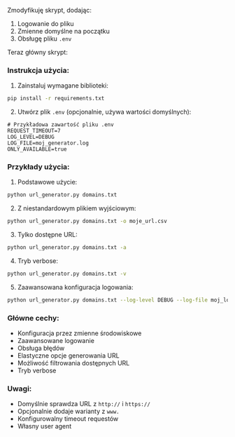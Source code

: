 Zmodyfikuję skrypt, dodając:
1. Logowanie do pliku
2. Zmienne domyślne na początku
3. Obsługę pliku `.env`

Teraz główny skrypt:

### Instrukcja użycia:

1. Zainstaluj wymagane biblioteki:
```bash
pip install -r requirements.txt
```

2. Utwórz plik `.env` (opcjonalnie, używa wartości domyślnych):
```
# Przykładowa zawartość pliku .env
REQUEST_TIMEOUT=7
LOG_LEVEL=DEBUG
LOG_FILE=moj_generator.log
ONLY_AVAILABLE=true
```

### Przykłady użycia:

1. Podstawowe użycie:
```bash
python url_generator.py domains.txt
```

2. Z niestandardowym plikiem wyjściowym:
```bash
python url_generator.py domains.txt -o moje_url.csv
```

3. Tylko dostępne URL:
```bash
python url_generator.py domains.txt -a
```

4. Tryb verbose:
```bash
python url_generator.py domains.txt -v
```

5. Zaawansowana konfiguracja logowania:
```bash
python url_generator.py domains.txt --log-level DEBUG --log-file moj_log.log
```

### Główne cechy:
- Konfiguracja przez zmienne środowiskowe
- Zaawansowane logowanie 
- Obsługa błędów
- Elastyczne opcje generowania URL
- Możliwość filtrowania dostępnych URL
- Tryb verbose

### Uwagi:
- Domyślnie sprawdza URL z `http://` i `https://`
- Opcjonalnie dodaje warianty z `www.`
- Konfigurowalny timeout requestów
- Własny user agent

